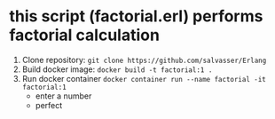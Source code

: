 this script (factorial.erl) performs factorial calculation
=======

1. Clone repository: `git clone https://github.com/salvasser/Erlang`
2. Build docker image: `docker build -t factorial:1 .`
3. Run docker container `docker container run --name factorial -it factorial:1`
    * enter a number
    * perfect
